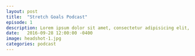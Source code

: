 ```yaml
---
layout: post
title:  "Stretch Goals Podcast"
episode: 1
description: Lorem ipsum dolor sit amet, consectetur adipisicing elit, sed do.
date:   2016-09-28 12:00:00 -0400
image: headshot-1.jpg
categories: podcast
---
```


